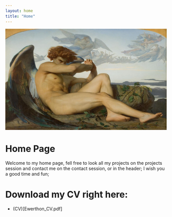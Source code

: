 ```yaml
---
layout: home
title: "Home"
---
```


<div class="banner-container">
  <img src="/assets/images/background.jpg" alt="" class="banner-image">
</div>

# Home Page
Welcome to my home page, fell free to look all my projects on the projects session and contact me on the contact session, or in the header; I wish you a good time and fun;

# Download my CV right here:

- (CV)[Ewerthon_CV.pdf]


